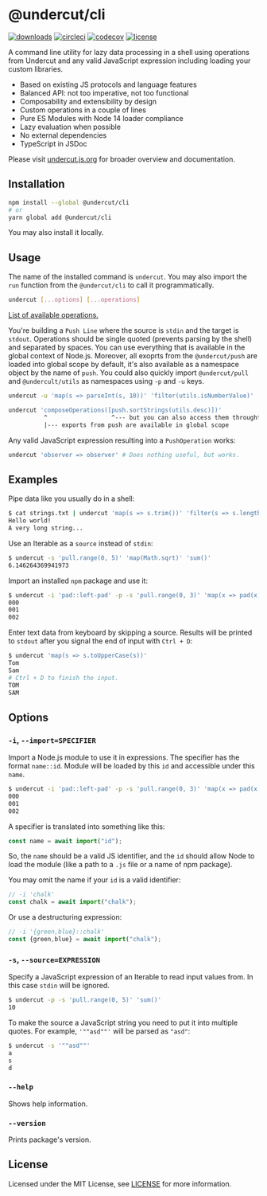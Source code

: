 # @undercut/cli

[![downloads](https://img.shields.io/npm/dm/@undercut/cli)](https://www.npmjs.com/package/@undercut/cli)
[![circleci](https://circleci.com/gh/the-spyke/undercut.svg?style=shield)](https://circleci.com/gh/the-spyke/undercut)
[![codecov](https://codecov.io/gh/the-spyke/undercut/branch/master/graph/badge.svg)](https://codecov.io/gh/the-spyke/undercut)
[![license](https://img.shields.io/npm/l/undercut.svg)](https://github.com/the-spyke/undercut/blob/master/LICENSE)

A command line utility for lazy data processing in a shell using operations from Undercut and any valid JavaScript expression including loading your custom libraries.

- Based on existing JS protocols and language features
- Balanced API: not too imperative, not too functional
- Composability and extensibility by design
- Custom operations in a couple of lines
- Pure ES Modules with Node 14 loader compliance
- Lazy evaluation when possible
- No external dependencies
- TypeScript in JSDoc

Please visit [undercut.js.org](https://undercut.js.org) for broader overview and documentation.

## Installation

```sh
npm install --global @undercut/cli
# or
yarn global add @undercut/cli
```

You may also install it locally.

## Usage

The name of the installed command is `undercut`. You may also import the `run` function from the `@undercut/cli` to call it programmatically.

```sh
undercut [...options] [...operations]
```

[List of available operations.](https://undercut.js.org/docs/operations/overview)

You're building a `Push Line` where the source is `stdin` and the target is `stdout`. Operations should be single quoted (prevents parsing by the shell) and separated by spaces. You can use everything that is available in the global context of Node.js. Moreover, all exoprts from the `@undercut/push` are loaded into global scope by default, it's also available as a namespace object by the name of `push`. You could also quickly import `@undercut/pull` and `@undercult/utils` as namespaces using `-p` and `-u` keys.

```sh
undercut -u 'map(s => parseInt(s, 10))' 'filter(utils.isNumberValue)'
```

```sh
undercut 'composeOperations([push.sortStrings(utils.desc)])'
          ^                  ^--- but you can also access them throught the push namespace
          |--- exports from push are available in global scope
```

Any valid JavaScript expression resulting into a `PushOperation` works:

```sh
undercut 'observer => observer' # Does nothing useful, but works.
```

## Examples

Pipe data like you usually do in a shell:

```sh
$ cat strings.txt | undercut 'map(s => s.trim())' 'filter(s => s.length > 10)'
Hello world!
A very long string...
```

Use an Iterable as a `source` instead of `stdin`:

```sh
$ undercut -s 'pull.range(0, 5)' 'map(Math.sqrt)' 'sum()'
6.146264369941973
```

Import an installed `npm` package and use it:

```sh
$ undercut -i 'pad::left-pad' -p -s 'pull.range(0, 3)' 'map(x => pad(x, 3))'
000
001
002
```

Enter text data from keyboard by skipping a source. Results will be printed to `stdout` after you signal the end of input with `Ctrl + D`:

```sh
$ undercut 'map(s => s.toUpperCase(s))'
Tom
Sam
# Ctrl + D to finish the input.
TOM
SAM
```

## Options

### `-i`, `--import=SPECIFIER`

Import a Node.js module to use it in expressions. The specifier has the format `name::id`. Module will be loaded by this `id` and accessible under this `name`.

```sh
$ undercut -i 'pad::left-pad' -p -s 'pull.range(0, 3)' 'map(x => pad(x, 3, 0))'
000
001
002
```

A specifier is translated into something like this:

```js
const name = await import("id");
```

So, the `name` should be a valid JS identifier, and the `id` should allow Node to load the module (like a path to a `.js` file or a name of npm package).

You may omit the name if your `id` is a valid identifier:

```js
// -i 'chalk'
const chalk = await import("chalk");
```

Or use a destructuring expression:

```js
// -i '{green,blue}::chalk'
const {green,blue} = await import("chalk");
```

### `-s`, `--source=EXPRESSION`

Specify a JavaScript expression of an Iterable to read input values from. In this case `stdin` will be ignored.

```sh
$ undercut -p -s 'pull.range(0, 5)' 'sum()'
10
```

To make the source a JavaScript string you need to put it into multiple quotes. For example, `'""asd""'` will be parsed as `"asd"`:

```sh
$ undercut -s '""asd""'
a
s
d
```

### `--help`

Shows help information.

### `--version`

Prints package's version.

## License

Licensed under the MIT License, see [LICENSE](LICENSE) for more information.
